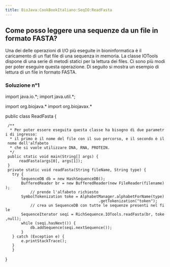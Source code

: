 ```yaml
---
title: BioJava:CookBookItaliano:SeqIO:ReadFasta
---
```


Come posso leggere una sequenze da un file in formato FASTA?
------------------------------------------------------------

Una dei delle operazioni di I/O più eseguite in bioninformatica è il
caricamento di un flat file di una sequenza in memoria. La classe
IOTools dispone di una serie di metodi statici per la lettura dei files.
Ci sono più modi per poter eseguire questa operazione. Di seguito si
mostra un esempio di lettura di un file in formato FASTA.

### Soluzione n°1

<java> import java.io.\*; import java.util.\*;

import org.biojava.\* import org.biojavax.\*

public class ReadFasta {

` /**`  
`  * Per poter essere eseguita questa classe ha bisogno di due parametri di ingresso:`  
`  * il primo è il nome del file con il suo percorso, e il secondo è il nome dell'alfabeto`  
`  * che si vuole utilizzare DNA, RNA, PROTEIN.`  
`  */`  
` public static void main(String[] args) {`  
`      readFasta(args[0], args[1]);`  
` }`  
` private static void readFasta(String fileName, String type) {`  
`   try {`  
`       SequenceDB db = new HashSequenceDB();`  
`       BufferedReader br = new BufferedReader(new FileReader(filename));`  
`           // prende l'alfabeto richiesto`  
`       SymbolTokenization toke = AlphabetManager.alphabetForName(type)`  
`                                         .getTokenization("token");`  
`           // crea un SequenceDB con tutte le sequenze presenti nel file`  
`       SequenceIterator seqi = RichSequence.IOTools.readFasta(br, toke,null);`  
`       while (seqi.hasNext()) {`  
`           db.addSequence(seqi.nextSequence());`  
`       }`  
`   } catch (Exception e) {`  
`       e.printStackTrace();`  
`   }`  
`   }`

} </java>
